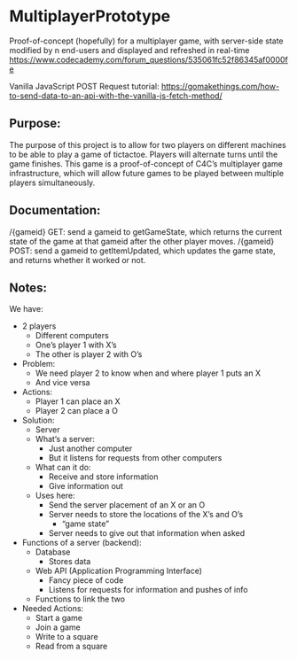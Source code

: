 # MultiplayerPrototype
Proof-of-concept (hopefully) for a multiplayer game, with server-side state modified by n end-users and displayed and refreshed in real-time
https://www.codecademy.com/forum_questions/535061fc52f86345af0000fe

Vanilla JavaScript POST Request tutorial:
https://gomakethings.com/how-to-send-data-to-an-api-with-the-vanilla-js-fetch-method/


## Purpose:
The purpose of this project is to allow for two players on different machines to be able to play a game of tictactoe. Players will alternate turns until the game finishes. This game is a proof-of-concept of C4C’s multiplayer game infrastructure, which will allow future games to be played between multiple players simultaneously. 

## Documentation:
/{gameid} GET: send a gameid to getGameState, which returns the current state of the game at that gameid after the other player moves.
/{gameid} POST: send a gameid to getItemUpdated, which updates the game state, and returns whether it worked or not.

## Notes:
We have:
* 2 players
  * Different computers
  * One’s player 1 with X’s
  * The other is player 2 with O’s
* Problem:
  * We need player 2 to know when and where player 1 puts an X
  * And vice versa
* Actions:
  * Player 1 can place an X
  * Player 2 can place a O
* Solution:
  * Server
  * What’s a server:
    * Just another computer
    * But it listens for requests from other computers
  * What can it do:
    * Receive and store information
    * Give information out
  * Uses here:
    * Send the server placement of an X or an O
    * Server needs to store the locations of the X’s and O’s
      * “game state”
    * Server needs to give out that information when asked
* Functions of a server (backend):
  * Database
    * Stores data
  * Web API (Application Programming Interface)
    * Fancy piece of code
    * Listens for requests for information and pushes of info
  * Functions to link the two
* Needed Actions:
  * Start a game
  * Join a game
  * Write to a square
  * Read from a square
